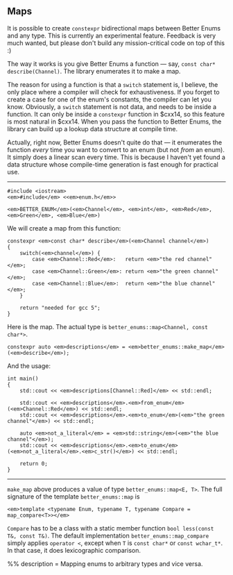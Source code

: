 ## Maps

It is possible to create `constexpr` bidirectional maps between Better Enums and
any type. This is currently an experimental feature. Feedback is very much
wanted, but please don't build any mission-critical code on top of this :)

The way it works is you give Better Enums a function &mdash; say,
`const char* describe(Channel)`. The library enumerates it to make a map.

The reason for using a function is that a `switch` statement is, I believe, the
only place where a compiler will check for exhaustiveness. If you forget to
create a case for one of the enum's constants, the compiler can let you know.
Obviously, a `switch` statement is not data, and needs to be inside a function.
It can only be inside a `constexpr` function in $cxx14, so this feature is most
natural in $cxx14. When you pass the function to Better Enums, the library can
build up a lookup data structure at compile time.

Actually, right now, Better Enums doesn't quite do that &mdash; it enumerates
the function *every* time you want to convert to an enum (but not *from* an
enum). It simply does a linear scan every time. This is because I haven't yet
found a data structure whose compile-time generation is fast enough for
practical use.

---

    #include <iostream>
    <em>#include</em> <<em>enum.h</em>>

    <em>BETTER_ENUM</em>(<em>Channel</em>, <em>int</em>, <em>Red</em>, <em>Green</em>, <em>Blue</em>)

We will create a map from this function:

    constexpr <em>const char* describe</em>(<em>Channel channel</em>)
    {
        switch(<em>channel</em>) {
            case <em>Channel::Red</em>:   return <em>"the red channel"</em>;
            case <em>Channel::Green</em>: return <em>"the green channel"</em>;
            case <em>Channel::Blue</em>:  return <em>"the blue channel"</em>;
        }

        return "needed for gcc 5";
    }

Here is the map. The actual type is `better_enums::map<Channel, const char*>`.

    constexpr auto <em>descriptions</em> = <em>better_enums::make_map</em>(<em>describe</em>);

And the usage:

    int main()
    {
        std::cout << <em>descriptions[Channel::Red]</em> << std::endl;

        std::cout << <em>descriptions</em>.<em>from_enum</em>(<em>Channel::Red</em>) << std::endl;
        std::cout << <em>descriptions</em>.<em>to_enum</em>(<em>"the green channel"</em>) << std::endl;

        auto <em>not_a_literal</em> = <em>std::string</em>(<em>"the blue channel"</em>);
        std::cout << <em>descriptions</em>.<em>to_enum</em>(<em>not_a_literal</em>.<em>c_str()</em>) << std::endl;

        return 0;
    }

---

`make_map` above produces a value of type `better_enums::map<E, T>`. The full
signature of the template `better_enums::map` is

~~~comment
<em>template <typename Enum, typename T, typename Compare = map_compare<T>></em>
~~~

`Compare` has to be a class with a static member function
`bool less(const T&, const T&)`. The default implementation
`better_enums::map_compare` simply applies `operator <`, except when `T` is
`const char*` or `const wchar_t*`. In that case, it does lexicographic comparison.

%% description = Mapping enums to arbitrary types and vice versa.
